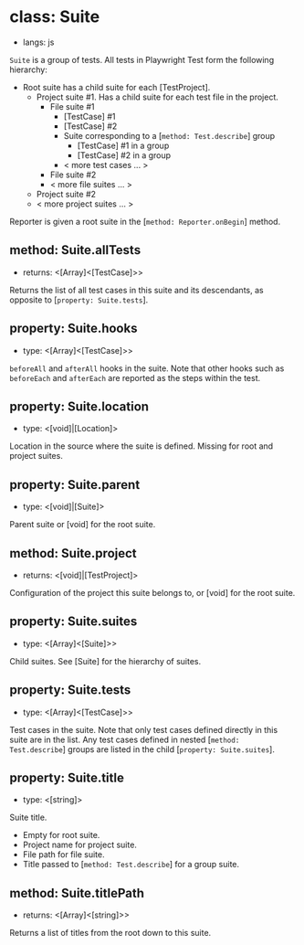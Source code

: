 # class: Suite
* langs: js

`Suite` is a group of tests. All tests in Playwright Test form the following hierarchy:

* Root suite has a child suite for each [TestProject].
  * Project suite #1. Has a child suite for each test file in the project.
    * File suite #1
      * [TestCase] #1
      * [TestCase] #2
      * Suite corresponding to a [`method: Test.describe`] group
        * [TestCase] #1 in a group
        * [TestCase] #2 in a group
      * < more test cases ... >
    * File suite #2
    * < more file suites ... >
  * Project suite #2
  * < more project suites ... >

Reporter is given a root suite in the [`method: Reporter.onBegin`] method.

## method: Suite.allTests
- returns: <[Array]<[TestCase]>>

Returns the list of all test cases in this suite and its descendants, as opposite to [`property: Suite.tests`].

## property: Suite.hooks
- type: <[Array]<[TestCase]>>

`beforeAll` and `afterAll` hooks in the suite. Note that other hooks such as `beforeEach` and `afterEach` are reported as the steps within the test.

## property: Suite.location
- type: <[void]|[Location]>

Location in the source where the suite is defined. Missing for root and project suites.

## property: Suite.parent
- type: <[void]|[Suite]>

Parent suite or [void] for the root suite.

## method: Suite.project
- returns: <[void]|[TestProject]>

Configuration of the project this suite belongs to, or [void] for the root suite.

## property: Suite.suites
- type: <[Array]<[Suite]>>

Child suites. See [Suite] for the hierarchy of suites.

## property: Suite.tests
- type: <[Array]<[TestCase]>>

Test cases in the suite. Note that only test cases defined directly in this suite are in the list. Any test cases defined in nested [`method: Test.describe`] groups are listed
in the child [`property: Suite.suites`].

## property: Suite.title
- type: <[string]>

Suite title.
* Empty for root suite.
* Project name for project suite.
* File path for file suite.
* Title passed to [`method: Test.describe`] for a group suite.

## method: Suite.titlePath
- returns: <[Array]<[string]>>

Returns a list of titles from the root down to this suite.
